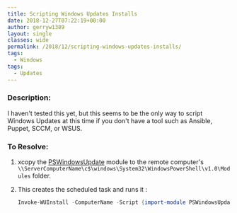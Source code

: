 ```yaml
---
title: Scripting Windows Updates Installs
date: 2018-12-27T07:22:19+00:00
author: gerryw1389
layout: single
classes: wide
permalink: /2018/12/scripting-windows-updates-installs/
tags:
  - Windows
tags:
  - Updates
---
```

<!--more-->

### Description:

I haven't tested this yet, but this seems to be the only way to script Windows Updates at this time if you don't have a tool such as Ansible, Puppet, SCCM, or WSUS.

### To Resolve:

1. xcopy the [PSWindowsUpdate](https://www.powershellgallery.com/packages/PSWindowsUpdate/2.0.0.4) module to the remote computer's `\\ServerComputerName\c$\windows\System32\WindowsPowerShell\v1.0\Modules` folder.  

1. This creates the scheduled task and runs it :  

   ```powershell
   Invoke-WUInstall -ComputerName -Script {import-module PSWindowsUpdate; Get-WUInstall -AcceptAll} -Confirm:$false
   ```